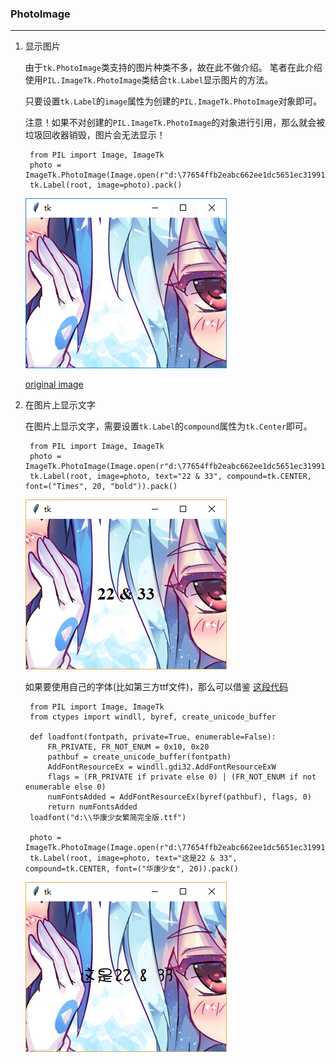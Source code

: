 ### PhotoImage

--------------------------------------

1. 显示图片

    由于`tk.PhotoImage`类支持的图片种类不多，故在此不做介绍。
    笔者在此介绍使用`PIL.ImageTk.PhotoImage`类结合`tk.Label`显示图片的方法。
    
    只要设置`tk.Label`的`image`属性为创建的`PIL.ImageTk.PhotoImage`对象即可。
    
    注意！如果不对创建的`PIL.ImageTk.PhotoImage`的对象进行引用，那么就会被垃圾回收器销毁，图片会无法显示！
    
        from PIL import Image, ImageTk
        photo = ImageTk.PhotoImage(Image.open(r"d:\77654ffb2eabc662ee1dc5651ec31991.jpg"))
        tk.Label(root, image=photo).pack()

    ![](static/1d1aff21e24fae85b603cf6dae818a9b.png)

    [original image](static/77654ffb2eabc662ee1dc5651ec31991.jpg)
    
2. 在图片上显示文字

    在图片上显示文字，需要设置`tk.Label`的`compound`属性为`tk.Center`即可。
    
        from PIL import Image, ImageTk
        photo = ImageTk.PhotoImage(Image.open(r"d:\77654ffb2eabc662ee1dc5651ec31991.jpg"))
        tk.Label(root, image=photo, text="22 & 33", compound=tk.CENTER, font=("Times", 20, "bold")).pack()
    
    ![](static/1b91b945e26defc447008a37ad8ec173.png)
    
    如果要使用自己的字体(比如第三方ttf文件)，那么可以借鉴
    [这段代码](https://github.com/ifwe/digsby/blob/f5fe00244744aa131e07f09348d10563f3d8fa99/digsby/src/gui/native/win/winfonts.py#L15)
    
        from PIL import Image, ImageTk
        from ctypes import windll, byref, create_unicode_buffer
        
        def loadfont(fontpath, private=True, enumerable=False):
            FR_PRIVATE, FR_NOT_ENUM = 0x10, 0x20
            pathbuf = create_unicode_buffer(fontpath)
            AddFontResourceEx = windll.gdi32.AddFontResourceExW
            flags = (FR_PRIVATE if private else 0) | (FR_NOT_ENUM if not enumerable else 0)
            numFontsAdded = AddFontResourceEx(byref(pathbuf), flags, 0)
            return numFontsAdded
        loadfont("d:\\华康少女繁简完全版.ttf")
        
        photo = ImageTk.PhotoImage(Image.open(r"d:\77654ffb2eabc662ee1dc5651ec31991.jpg"))
        tk.Label(root, image=photo, text="这是22 & 33", compound=tk.CENTER, font=("华康少女", 20)).pack()
    
    ![](static/2fb851ba8b101c19596187e4d2bcaa38.png)
